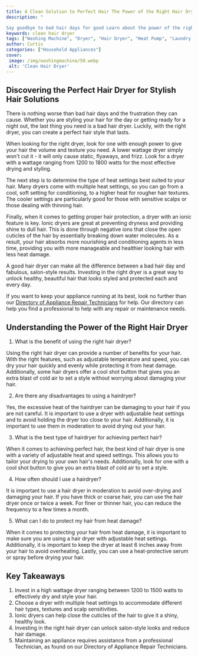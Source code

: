 ```yaml
---
title: A Clean Solution to Perfect Hair The Power of the Right Hair Dryer
description: "

Say goodbye to bad hair days for good Learn about the power of the right hair dryer and how it can be the secret to perfect hair Get the inside scoop from this blog post"
keywords: clean hair dryer
tags: ["Washing Machine", "Dryer", "Hair Dryer", "Heat Pump", "Laundry Appliances", "Clean Appliance"]
author: Curtis
categories: ["Household Appliances"]
cover: 
 image: /img/washingmachine/50.webp
 alt: 'Clean Hair Dryer'
---
```

## Discovering the Perfect Hair Dryer for Stylish Hair Solutions

There is nothing worse than bad hair days and the frustration they can cause. Whether you are styling your hair for the day or getting ready for a night out, the last thing you need is a bad hair dryer. Luckily, with the right dryer, you can create a perfect hair style that lasts.

When looking for the right dryer, look for one with enough power to give your hair the volume and texture you need. A lower wattage dryer simply won't cut it - it will only cause static, flyaways, and frizz. Look for a dryer with a wattage ranging from 1200 to 1800 watts for the most effective drying and styling.

The next step is to determine the type of heat settings best suited to your hair. Many dryers come with multiple heat settings, so you can go from a cool, soft setting for conditioning, to a higher heat for rougher hair textures. The cooler settings are particularly good for those with sensitive scalps or those dealing with thinning hair.

Finally, when it comes to getting proper hair protection, a dryer with an ionic feature is key. Ionic dryers are great at preventing dryness and providing shine to dull hair. This is done through negative ions that close the open cuticles of the hair by essentially breaking down water molecules. As a result, your hair absorbs more nourishing and conditioning agents in less time, providing you with more manageable and healthier looking hair with less heat damage.

A good hair dryer can make all the difference between a bad hair day and fabulous, salon-style results. Investing in the right dryer is a great way to unlock healthy, beautiful hair that looks styled and protected each and every day.

If you want to keep your appliance running at its best, look no further than our [Directory of Appliance Repair Technicians](./pages/appliance-repair-technicians) for help. Our directory can help you find a professional to help with any repair or maintenance needs.

## Understanding the Power of the Right Hair Dryer

1. What is the benefit of using the right hair dryer? 

Using the right hair dryer can provide a number of benefits for your hair. With the right features, such as adjustable temperature and speed, you can dry your hair quickly and evenly while protecting it from heat damage. Additionally, some hair dryers offer a cool shot button that gives you an extra blast of cold air to set a style without worrying about damaging your hair.

2. Are there any disadvantages to using a hairdryer? 

Yes, the excessive heat of the hairdryer can be damaging to your hair if you are not careful. It is important to use a dryer with adjustable heat settings and to avoid holding the dryer too close to your hair. Additionally, it is important to use them in moderation to avoid drying out your hair.

3. What is the best type of hairdryer for achieving perfect hair? 

When it comes to achieving perfect hair, the best kind of hair dryer is one with a variety of adjustable heat and speed settings. This allows you to tailor your drying to your own hair's needs. Additionally, look for one with a cool shot button to give you an extra blast of cold air to set a style.

4. How often should I use a hairdryer? 

It is important to use a hair dryer in moderation to avoid over-drying and damaging your hair. If you have thick or coarse hair, you can use the hair dryer once or twice a week. For finer or thinner hair, you can reduce the frequency to a few times a month.

5. What can I do to protect my hair from heat damage? 

When it comes to protecting your hair from heat damage, it is important to make sure you are using a hair dryer with adjustable heat settings. Additionally, it is important to keep the dryer at least 6 inches away from your hair to avoid overheating. Lastly, you can use a heat-protective serum or spray before drying your hair.

## Key Takeaways

1. Invest in a high wattage dryer ranging between 1200 to 1500 watts to effectively dry and style your hair.
2. Choose a dryer with multiple heat settings to accommodate different hair types, textures and scalp sensitivities.
3. Ionic dryers can help close the cuticles of the hair to give it a shiny, healthy look.
4. Investing in the right hair dryer can unlock salon-style looks and reduce hair damage.
5. Maintaining an appliance requires assistance from a professional Technician, as found on our Directory of Appliance Repair Technicians.
